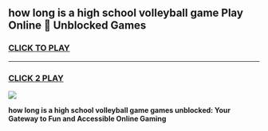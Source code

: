 
## how long is a high school volleyball game Play Online 👋 Unblocked Games
<h3>
<a href="https://news.freeplayer.one?title=how_long_is_a_high_school_volleyball_game&ref=17GH">CLICK TO PLAY</a></h3>
<hr>

<h3>
<a href="https://news.freeplayer.one?title=how_long_is_a_high_school_volleyball_game&ref=17GH">CLICK 2 PLAY</a>
  
</h3>

<a href="https://news.freeplayer.one?title=how_long_is_a_high_school_volleyball_game&ref=17GH/"><img src="https://clearcache.store/games.png"></a>


**how long is a high school volleyball game games unblocked: Your Gateway to Fun and Accessible Online Gaming**
